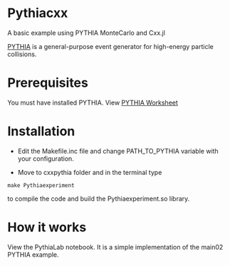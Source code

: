 # Pythiacxx
A basic example using PYTHIA MonteCarlo and Cxx.jl

[PYTHIA](http://home.thep.lu.se/~torbjorn/pythia83html/Welcome.html) is a general-purpose event generator for high-energy particle collisions.

# Prerequisites

You must have installed PYTHIA. View [PYTHIA Worksheet](http://home.thep.lu.se/~torbjorn/pdfdoc/worksheet8200.pdf)

# Installation

* Edit the Makefile.inc file and change PATH_TO_PYTHIA variable with your configuration.

* Move to cxxpythia folder and in the terminal type 

```
make Pythiaexperiment
```
to compile the code and build the Pythiaexperiment.so library.

# How it works

View the PythiaLab notebook. It is a simple implementation of the main02 PYTHIA example.
